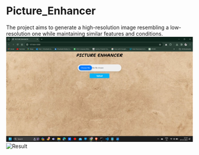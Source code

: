 # Picture_Enhancer
The project aims to generate a high-resolution image resembling a low-resolution one while maintaining similar features and conditions.
![High Resolution Images](image1.png)
![Result](image2.png)
